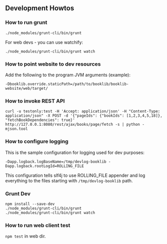 
## Development Howtos

### How to run grunt

```
./node_modules/grunt-cli/bin/grunt
```

For web devs - you can use watchify:

```
./node_modules/grunt-cli/bin/grunt watch
```

### How to point website to dev resources

Add the following to the program JVM arguments (example):

```
-Dbooklib.override.staticPath=/path/to/booklib/booklib-website/web/target/
```

### How to invoke REST API

```
curl -u testonly:test -H 'Accept: application/json' -H "Content-Type: application/json" -X POST -d '{"pageIds": {"bookIds": [1,2,3,4,5,18]}, "fetchBookDependencies": true}' http://127.0.0.1:8080/rest/ajax/books/page/fetch -s | python -mjson.tool
```

### How to configure logging

This is the sample configuration for logging used for dev purposes:

```
-Dapp.logback.logBaseName=/tmp/devlog-booklib -Dapp.logback.rootLogId=ROLLING_FILE
```

This configuration tells slf4j to use ROLLING_FILE appender and log everything to the files starting
with ``/tmp/devlog-booklib`` path.

### Grunt Dev

```
npm install --save-dev
./node_modules/grunt-cli/bin/grunt
./node_modules/grunt-cli/bin/grunt watch
```

### How to run web client test

``npm test`` in web dir.

